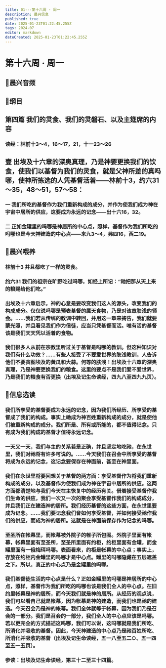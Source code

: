 ```yaml
---
title: 01---第十六周 · 周一
description: 晨兴信息
published: true
date: 2025-01-23T01:22:45.255Z
tags: 2024-07
editor: markdown
dateCreated: 2025-01-23T01:22:45.255Z
---
```


# 第十六周 · 周一
## 🎵晨兴音频

## 📖纲目

## 第四篇    我们的灵食、我们的灵磐石、以及主筵席的内容

### 读经：林前十3～4，16～17，21，十一23～26

## 壹	出埃及十六章的深奥真理，乃是神要更换我们的饮食，使我们以基督为我们的灵食，就是父神所差的真吗哪，使神所拣选的人凭基督活着——林前十3，约六31～35，48～51，57～58：

### 一	我们所吃的基督作为我们重新构成的成分，并作为使我们成为神在宇宙中居所的供应，这要成为永远的记念——出十六16，32。

### 二	正如金罐里的吗哪是神居所的中心点，照样，基督作为我们所吃的吗哪也是今天神建造的中心点——来九3～4，弗四16，西二19。

## 📖晨兴喂养

### **林前十3**    **并且都吃了一样的灵食。**

### **约六31**    **我们的祖宗在旷野吃过吗哪，如经上所记：“祂把那从天上来的粮赐给他们吃。”**

### 出埃及十六章启示，神的心意是要改变我们这人的源头，改变我们的构成成分。仅仅说吗哪是预表基督的属天食物，乃是对该章肤浅的领会。……我们若从传统的教训中转回，并用这一章来祷告，我们就要蒙光照，并且看见我们作为信徒，应当只凭基督而活。唯有活的基督该是我们天天凭以活着的食物。

### 我们很多人从前在宗教里听过关于基督是吗哪的教训。但这种知识对我们有什么功效？……有些人接受了不要爱世界的肤浅教训，人告诉他们不要贪图埃及的黄瓜和大蒜。何等的肤浅！出埃及十六章的深奥真理，乃是神要更换我们的粮食。这里的要点不是我们爱不爱世界，乃是我们的粮食有否更换（出埃及记生命读经，四九八至四九九页）。

## 📖信息选读

### 我们所享受的基督要成为永远的记念，因为我们所经历、所享受的基督成了我们的构成。事实上祂成为神百姓重新构成的成分，就是使他们被重新构成的成分。我们所是、所有或所能的，都不值得记念。只有成为我们构成的基督才值得永远记念。

### 一天又一天，我们与主的关系若是正确，并且坚定地吃祂，在永世里，我们对祂将有许多可说的。……今天我们在召会中所享受的基督将成为永远的记念，这记念要保存在神面前，甚至在神里面。

### 我们在永世里将要回想关于基督的两方面：享受基督作为将我们重新构成的成分，以及基督作为使我们成为神在宇宙中居所的供应。这两方面都清楚地与我们今天在主恢复中的经历有关。借着接受基督作我们生命的供应，我们一次又一次的聚会享受基督作我们的构成成分，并且我们正在建造神的居所。我们经历基督的这些方面，在永世里要成为记念。……我们要记念我们曾如何享受基督，并如何接受祂作我们的供应，而成为神的居所。这就是在神面前保存作为记念的吗哪。

### 至圣所在帐幕里，而帐幕被外院子的帷子所包围。外院子里面有帐幕，帐幕里面有至圣所，至圣所里面有约柜，约柜里面有金罐，而金罐里面有一俄梅珥吗哪。表面看来，约柜是帐幕的中心点；事实上，存放在约柜内金罐里的吗哪才是中心点。罐里的吗哪隐藏在五层遮盖之下。所以，真正的中心点乃是金罐里的吗哪。

### 我们基督徒生活的中心点是什么？正如金罐里的吗哪是神居所的中心点，照样，基督作为我们所吃的吗哪也该是我们全人的中心点。在旧约里帐幕是神的居所，而今天我们就是神的居所。从经历的观点说，我们可以看自己就是帐幕，因为帐幕是神的建造，而我们也是祂的建造。今天召会乃是神的帐幕。我们全体就等于帐幕，因为我们乃是召会的一部分。我们是召会的一部分，我们全人的中心点应该是吗哪。若以更完全的方式描述这吗哪，我们可以说，这吗哪就是我们所吃、所消化并吸收的基督。因此，今天神建造的中心点乃是祂百姓所吃、所消化并吸收的基督（出埃及记生命读经，五一八至五二○、五一四至五一五页）。

### 参读：出埃及记生命读经，第三十二至三十四篇。
<!-- Google tag (gtag.js) -->
<script async src="https://www.googletagmanager.com/gtag/js?id=G-1P8709Z16T"></script>
<script>
  window.dataLayer = window.dataLayer || [];
  function gtag(){dataLayer.push(arguments);}
  gtag('js', new Date());

  gtag('config', 'G-1P8709Z16T');
</script>